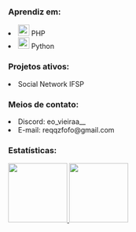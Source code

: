 ### Aprendiz em:
  <li><img src="https://logodownload.org/wp-content/uploads/2016/10/php-logo.png" width="23"> PHP</li>
  <li><img src="https://logodownload.org/wp-content/uploads/2019/10/python-logo-2.png" width="23"> Python</li>
<h3>Projetos ativos:</h3>
<li> Social Network IFSP </li>
<h3>Meios de contato:</h3>
<li>Discord: eo_vieiraa__</li>
<li>E-mail: reqqzfofo@gmail.com</li>

### Estatísticas:

<div>
  <a href="https://github.com/reqqzfofo">
  <img height="120em" src="https://github-readme-stats.vercel.app/api?username=reqqzfofo&show_icons=true&theme=tokyonight&include_all_commits=true&count_private=true"/> <img height="120em" src="https://github-readme-stats.vercel.app/api/top-langs/?username=reqqzfofo&layout=compact&langs_count=7&theme=tokyonight"/>
  </a>
</div>
